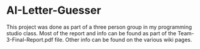 # AI-Letter-Guesser

This project was done as part of a three person group in my programming studio class. Most of the report and info can be found as part of the Team-3-Final-Report.pdf file. Other info can be found on the various wiki pages.
